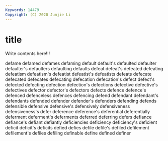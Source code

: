 ```yaml
---
Keywords: 14479
Copyright: (C) 2020 Junjie Li
---
```


# title

Write contents here!!!

defame 
defamed 
defames 
defaming 
default 
default's 
defaulted 
defaulter 
defaulter's
defaulters 
defaulting 
defaults 
defeat 
defeat's 
defeated 
defeating 
defeatism 
defeatism's 
defeatist
defeatist's 
defeatists 
defeats 
defecate 
defecated 
defecates 
defecating 
defecation 
defecation's 
defect
defect's 
defected 
defecting 
defection 
defection's 
defections 
defective 
defective's 
defectives 
defector
defector's 
defectors 
defects 
defence 
defence's 
defenced 
defenceless 
defences 
defencing 
defend
defendant 
defendant's 
defendants 
defended 
defender 
defender's 
defenders 
defending 
defends 
defensible
defensive 
defensive's 
defensively 
defensiveness 
defensiveness's 
defer 
deference 
deference's 
deferential 
deferentially
deferment 
deferment's 
deferments 
deferred 
deferring 
defers 
defiance 
defiance's 
defiant 
defiantly
deficiencies 
deficiency 
deficiency's 
deficient 
deficit 
deficit's 
deficits 
defied 
defies 
defile
defile's 
defiled 
defilement 
defilement's 
defiles 
defiling 
definable 
define 
defined 
definer

